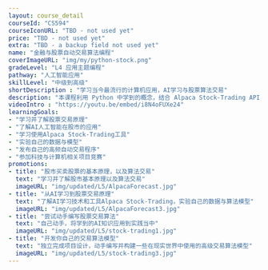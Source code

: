 ```yaml
---
layout: course_detail
courseId: "CS594"
courseIconURL: "TBD - not used yet"
price: "TBD - not used yet"
extra: "TBD - a backup field not used yet"
name: "金融与股票自动交易算法编程"
coverImageURL: "img/my/python-stock.png"
gradeLevel: "L4 应用主题编程"
pathway: "人工智能应用"
skillLevel: "中级到高级"
shortDescription : "学习当今最流行的计算机应用，AI学习与股票算法交易"
description: "本课程利用 Python 中学到的概念，结合 Alpaca Stock-Trading API 帮助学生开发自己的股票交易算法。本课程将介绍在股市买卖股票的基本原理，以及算法交易。在课程结束时，我们将学习和构建一些在现实世界中使用的高级交易算法模型。"
videoIntro : "https://youtu.be/embed/i8N4oFUXe24"
learningGoals:
- "学习并了解股票交易原理"
- "了解AI人工智能在股市的应用"
- "学习使用Alpaca Stock-Trading工具"
- "实验自己的数据与模型"
- "发布自己的高频自动交易程序"
- "参加科技与计算机相关项目竞赛"
promotions:
- title: "股市买卖股票的基本原理，以及算法交易"
  text: "学习并了解股市基本原理以及算法交易"
  imageURL: "img/updated/L5/AlpacaForecast.jpg"
- title: "从AI学习到股票交易原理"
  text: "了解AI学习技术和工具Alpaca Stock-Trading，实验自己的数据与算法模型"
  imageURL: "img/updated/L5/AlpacaForecast3.jpg"
- title: "尝试动手编写股票交易算法"
  text: "自己动手，将学到的AI知识应用到实践当中"
  imageURL: "img/updated/L5/stock-trading1.jpg"
- title: "开发你自己的交易算法模型"
  text: "独立完成项目设计，动手编写并构建一些在现实世界中使用的高级交易算法模型"
  imageURL: "img/updated/L5/stock-trading3.jpg"
---
```

